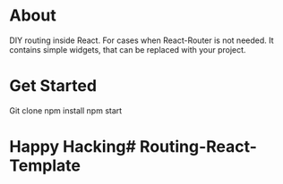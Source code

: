 # About

DIY routing inside React. For cases when React-Router is not needed. It contains simple widgets, that can be replaced with your project.

# Get Started

Git clone
npm install
npm start

# Happy Hacking# Routing-React-Template

